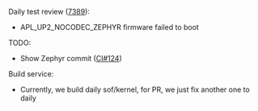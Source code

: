 Daily test review ([7389](https://sof-ci.sh.intel.com/#/result/planresultdetail/7389)):

* APL_UP2_NOCODEC_ZEPHYR firmware failed to boot

TODO:

* Show Zephyr commit ([CI#124](https://github.com/intel-innersource/drivers.audio.ci.sof-framework/issues/124))

Build service:

* Currently, we build daily sof/kernel, for PR, we just fix another one to daily
